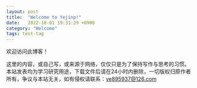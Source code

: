 ```yaml
---
layout: post
title:  "Welcome to Yejinp!"
date:   2022-10-01 19:31:29 +0900
category: "Welcome"
tags: test-tag
---
```


欢迎访问此博客！
 
这里的内容，或自己写，或来源于网络，仅仅只是为了保持写作与思考的习惯。
本站发表均为学习研究用途，下载文件后请在24小时内删除，一切版权归原作者所有，争议与本站无关，如有侵权请联系：ye895937@126.com
